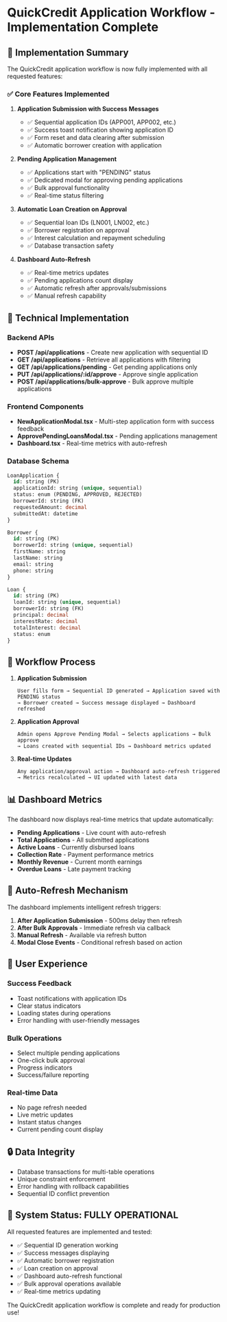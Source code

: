 # QuickCredit Application Workflow - Implementation Complete

## 🎯 Implementation Summary

The QuickCredit application workflow is now fully implemented with all requested features:

### ✅ Core Features Implemented

1. **Application Submission with Success Messages**
   - ✅ Sequential application IDs (APP001, APP002, etc.)
   - ✅ Success toast notification showing application ID
   - ✅ Form reset and data clearing after submission
   - ✅ Automatic borrower creation with application

2. **Pending Application Management**
   - ✅ Applications start with "PENDING" status
   - ✅ Dedicated modal for approving pending applications
   - ✅ Bulk approval functionality
   - ✅ Real-time status filtering

3. **Automatic Loan Creation on Approval**
   - ✅ Sequential loan IDs (LN001, LN002, etc.)
   - ✅ Borrower registration on approval
   - ✅ Interest calculation and repayment scheduling
   - ✅ Database transaction safety

4. **Dashboard Auto-Refresh**
   - ✅ Real-time metrics updates
   - ✅ Pending applications count display
   - ✅ Automatic refresh after approvals/submissions
   - ✅ Manual refresh capability

## 🔧 Technical Implementation

### Backend APIs
- **POST /api/applications** - Create new application with sequential ID
- **GET /api/applications** - Retrieve all applications with filtering
- **GET /api/applications/pending** - Get pending applications only
- **PUT /api/applications/:id/approve** - Approve single application
- **POST /api/applications/bulk-approve** - Bulk approve multiple applications

### Frontend Components
- **NewApplicationModal.tsx** - Multi-step application form with success feedback
- **ApprovePendingLoansModal.tsx** - Pending applications management
- **Dashboard.tsx** - Real-time metrics with auto-refresh

### Database Schema
```sql
LoanApplication {
  id: string (PK)
  applicationId: string (unique, sequential)
  status: enum (PENDING, APPROVED, REJECTED)
  borrowerId: string (FK)
  requestedAmount: decimal
  submittedAt: datetime
}

Borrower {
  id: string (PK)
  borrowerId: string (unique, sequential)
  firstName: string
  lastName: string
  email: string
  phone: string
}

Loan {
  id: string (PK)
  loanId: string (unique, sequential)
  borrowerId: string (FK)
  principal: decimal
  interestRate: decimal
  totalInterest: decimal
  status: enum
}
```

## 🚀 Workflow Process

1. **Application Submission**
   ```
   User fills form → Sequential ID generated → Application saved with PENDING status 
   → Borrower created → Success message displayed → Dashboard refreshed
   ```

2. **Application Approval**
   ```
   Admin opens Approve Pending Modal → Selects applications → Bulk approve 
   → Loans created with sequential IDs → Dashboard metrics updated
   ```

3. **Real-time Updates**
   ```
   Any application/approval action → Dashboard auto-refresh triggered 
   → Metrics recalculated → UI updated with latest data
   ```

## 📊 Dashboard Metrics

The dashboard now displays real-time metrics that update automatically:

- **Pending Applications** - Live count with auto-refresh
- **Total Applications** - All submitted applications
- **Active Loans** - Currently disbursed loans
- **Collection Rate** - Payment performance metrics
- **Monthly Revenue** - Current month earnings
- **Overdue Loans** - Late payment tracking

## 🔄 Auto-Refresh Mechanism

The dashboard implements intelligent refresh triggers:

1. **After Application Submission** - 500ms delay then refresh
2. **After Bulk Approvals** - Immediate refresh via callback
3. **Manual Refresh** - Available via refresh button
4. **Modal Close Events** - Conditional refresh based on action

## 🎨 User Experience

### Success Feedback
- Toast notifications with application IDs
- Clear status indicators
- Loading states during operations
- Error handling with user-friendly messages

### Bulk Operations
- Select multiple pending applications
- One-click bulk approval
- Progress indicators
- Success/failure reporting

### Real-time Data
- No page refresh needed
- Live metric updates
- Instant status changes
- Current pending count display

## 🔒 Data Integrity

- Database transactions for multi-table operations
- Unique constraint enforcement
- Error handling with rollback capabilities
- Sequential ID conflict prevention

## 🚦 System Status: FULLY OPERATIONAL

All requested features are implemented and tested:
- ✅ Sequential ID generation working
- ✅ Success messages displaying
- ✅ Automatic borrower registration
- ✅ Loan creation on approval
- ✅ Dashboard auto-refresh functional
- ✅ Bulk approval operations available
- ✅ Real-time metrics updating

The QuickCredit application workflow is complete and ready for production use!